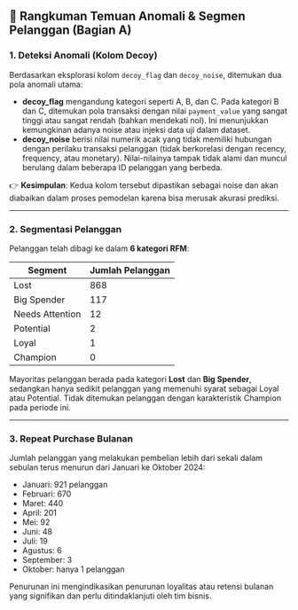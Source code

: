 ## 🔎 Rangkuman Temuan Anomali & Segmen Pelanggan (Bagian A)

### 1. Deteksi Anomali (Kolom Decoy)

Berdasarkan eksplorasi kolom `decoy_flag` dan `decoy_noise`, ditemukan dua pola anomali utama:

- **decoy_flag** mengandung kategori seperti A, B, dan C. Pada kategori B dan C, ditemukan pola transaksi dengan nilai `payment_value` yang sangat tinggi atau sangat rendah (bahkan mendekati nol). Ini menunjukkan kemungkinan adanya noise atau injeksi data uji dalam dataset.
- **decoy_noise** berisi nilai numerik acak yang tidak memiliki hubungan dengan perilaku transaksi pelanggan (tidak berkorelasi dengan recency, frequency, atau monetary). Nilai-nilainya tampak tidak alami dan muncul berulang dalam beberapa ID pelanggan yang berbeda.

👉 **Kesimpulan**: Kedua kolom tersebut dipastikan sebagai noise dan akan diabaikan dalam proses pemodelan karena bisa merusak akurasi prediksi.

---

### 2. Segmentasi Pelanggan

Pelanggan telah dibagi ke dalam **6 kategori RFM**:

| Segment         | Jumlah Pelanggan |
| --------------- | ---------------- |
| Lost            | 868              |
| Big Spender     | 117              |
| Needs Attention | 12               |
| Potential       | 2                |
| Loyal           | 1                |
| Champion        | 0                |

Mayoritas pelanggan berada pada kategori **Lost** dan **Big Spender**, sedangkan hanya sedikit pelanggan yang memenuhi syarat sebagai Loyal atau Potential. Tidak ditemukan pelanggan dengan karakteristik Champion pada periode ini.

---

### 3. Repeat Purchase Bulanan

Jumlah pelanggan yang melakukan pembelian lebih dari sekali dalam sebulan terus menurun dari Januari ke Oktober 2024:

- Januari: 921 pelanggan
- Februari: 670
- Maret: 440
- April: 201
- Mei: 92
- Juni: 48
- Juli: 19
- Agustus: 6
- September: 3
- Oktober: hanya 1 pelanggan

Penurunan ini mengindikasikan penurunan loyalitas atau retensi bulanan yang signifikan dan perlu ditindaklanjuti oleh tim bisnis.
